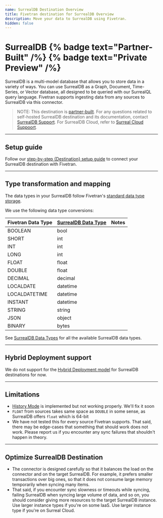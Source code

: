 ```yaml
---
name: SurrealDB Destination Overview
title: Fivetran destination for SurrealDB Overview
description: Move your data to SurrealDB using Fivetran.
hidden: false
---
```


# SurrealDB {% badge text="Partner-Built" /%} {% badge text="Private Preview" /%}

SurrealDB is a multi-model database that allows you to store data in a variety of ways. You can use SurrealDB as a Graph, Document, Time-Series, or Vector database, all designed to be queried with our SurrealQL query language. Fivetran supports ingesting data from any sources to SurrealDB via this connector.

> NOTE: This destination is [partner-built](/docs/partner-built-program).
> For any questions related to self-hosted SurrealDB destination and its documentation, contact [SurrealDB Support](https://surrealdb.com/contact). For SurrealDB Cloud, refer to [Surreal Cloud Suppoort](https://surrealdb.com/docs/cloud/billing-and-support/support).

------------------

## Setup guide

Follow our [step-by-step {Destination} setup guide](/docs/destinations/surrealdb/setup-guide) to connect your SurrealDB destination with Fivetran.

------------------

## Type transformation and mapping

The data types in your SurrealDB follow Fivetran's [standard data type storage](/docs/destinations#datatypes).

We use the following data type conversions:

| Fivetran Data Type | [SurrealDB Data Type](https://surrealdb.com/docs/surrealql/datamodel#data-types) | Notes |
| - | - | - |
| BOOLEAN | bool | |
| SHORT | int | |
| INT | int | |
| LONG | int | |
| FLOAT | float | |
| DOUBLE | float | |
| DECIMAL | decimal | |
| LOCALDATE | datetime | |
| LOCALDATETIME | datetime | |
| INSTANT | datetime | |
| STRING | string | |
| JSON | object | |
| BINARY | bytes | |

See [SurrealDB Data Types](https://surrealdb.com/docs/surrealql/datamodel#data-types)
for all the available SurrealDB data types.

------------------

## Hybrid Deployment support

We do not support for the [Hybrid Deployment model](/docs/core-concepts/architecture/hybrid-deployment) for SurrealDB destinations for now.

------------------

## Limitations

- [History Mode](https://fivetran.com/docs/core-concepts/sync-modes/history-mode) is implemented but not working properly. We'll fix it soon
- `FLOAT` from sources takes same space as `DOUBLE` in some sense, as SurrealDB offers `float` which is 64-bit
- We have not tested this for every source Fivetran supports. That said, there may be edge-cases that something that should work does not work. Please report us if you encounter any sync failures that shouldn't happen in theory.

------------------

## Optimize SurrealDB Destination

- The connector is designed carefully so that it balances the load on the connector and on the target SurrealDB. For example, it prefers smaller transactions over big ones, so that it does not consume large memory temporarily when syncing many items.
- That said, if you encounter sync slowness or timeouts while syncing, failing SurrealDB when syncing large volume of data, and so on, you should consider giving more resources to the target SurrealDB instance. Use larger instance types if you're on some IaaS. Use larger instance type if you're on Surreal Cloud.
